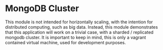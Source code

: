 # MongoDB Cluster

This module is not intended for horizontally scaling, with the intention for
 distributed computing, such as big data. Instead, this module demonstrates
 that this application will work on a trivial case, with a sharded / replicated
 mongodb cluster. It is important to keep in mind, this is only a vagrant
 contained virtual machine, used for development purposes.

